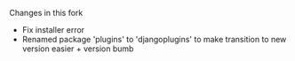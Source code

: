 Changes in this fork

* Fix installer error
* Renamed package 'plugins' to 'djangoplugins' to make transition to new version easier + version bumb